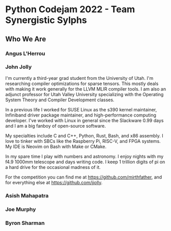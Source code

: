 # Python Codejam 2022 - Team Synergistic Sylphs

## Who We Are

### Angus L'Herrou

### John Jolly
I'm currently a third-year grad student from the University of Utah. I'm researching compiler optimizations for sparse tensors. This mostly deals with making it work generally for the LLVM MLIR compiler tools. I am also an adjunct professor for Utah Valley University specializing with the Operating System Theory and Compiler Development classes.

In a previous life I worked for SUSE Linux as the s390 kernel maintainer, Infiniband driver package maintainer, and high-performance computing developer. I've worked with Linux in general since the Slackware 0.99 days and I am a big fanboy of open-source software.

My specialties include C and C++, Python, Rust, Bash, and x86 assembly. I love to tinker with SBCs like the Raspberry Pi, RISC-V, and FPGA systems. My IDE is Neovim on Bash with Make or CMake.

In my spare time I play with numbers and astronomy. I enjoy nights with my f4.9 1000mm telescope and days writing code. I keep 1 trillion digits of pi on a hard drive for the occasional madness of it.

For the competition you can find me at https://github.com/mirthfather, and for everything else at https://github.com/jjolly.

### Asish Mahapatra

### Joe Murphy

### Byron Sharman
